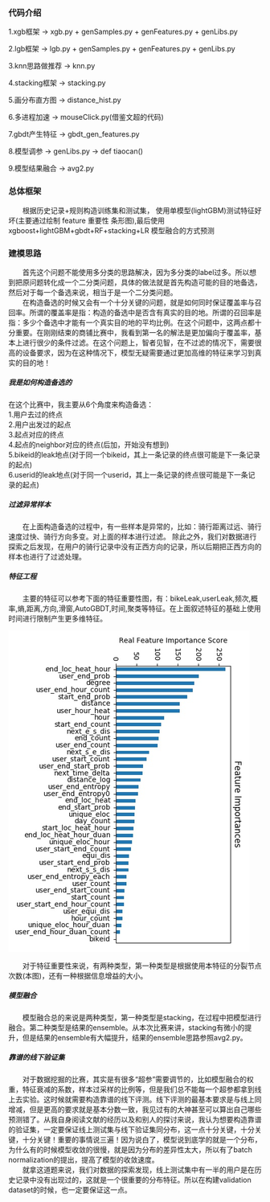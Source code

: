### 代码介绍
1.xgb框架 -> xgb.py + genSamples.py + genFeatures.py + genLibs.py

2.lgb框架 -> lgb.py + genSamples.py + genFeatures.py + genLibs.py

3.knn思路做推荐 -> knn.py

4.stacking框架 -> stacking.py

5.画分布直方图 -> distance_hist.py

6.多进程加速 -> mouseClick.py(借鉴文超的代码)

7.gbdt产生特征 -> gbdt_gen_features.py

8.模型调参 -> genLibs.py -> def tiaocan()

9.模型结果融合 -> avg2.py
### 总体框架
&emsp;&emsp;根据历史记录+规则构造训练集和测试集， 使用单模型(lightGBM)测试特征好坏(主要通过绘制 feature 重要性
条形图),最后使用 xgboost+lightGBM+gbdt+RF+stacking+LR 模型融合的方式预测

### 建模思路
&emsp;&emsp;首先这个问题不能使用多分类的思路解决，因为多分类的label过多。所以想到把原问题转化成一个二分类问题，具体的做法就是首先构造可能的目的地备选，然后对于每一个备选来说，相当于是一个二分类问题。 </br>
&emsp;&emsp;在构造备选的时候又会有一个十分关键的问题，就是如何同时保证覆盖率与召回率。所谓的覆盖率是指：构造的备选中是否含有真实的目的地。所谓的召回率是指：多少个备选中才能有一个真实目的地的平均比例。在这个问题中，这两点都十分重要。在刚刚结束的商铺比赛中，我看到第一名的解法是更加偏向于覆盖率，基本上进行很少的条件过滤。在这个问题上，智者见智，在不过滤的情况下，需要很高的设备要求，因为在这种情况下，模型无疑需要通过更加高维的特征来学习到真实的目的地！
##### 我是如何构造备选的
在这个比赛中，我主要从6个角度来构造备选： </br>
1.用户去过的终点 </br>
2.用户出发过的起点 </br>
3.起点对应的终点 </br>
4.起点的neighbor对应的终点(后加，开始没有想到)</br>
5.bikeid的leak地点(对于同一个bikeid，其上一条记录的终点很可能是下一条记录的起点) </br>
6.userid的leak地点(对于同一个userid，其上一条记录的终点很可能是下一条记录的起点)
##### 过滤异常样本
&emsp;&emsp;在上面构造备选的过程中，有一些样本是异常的，比如：骑行距离过远、骑行速度过快、骑行方向多变。对上面的样本进行过滤。
除此之外，我们对数据进行探索之后发现，在用户的骑行记录中没有正西方向的记录，所以后期把正西方向的样本也进行了过滤处理。
##### 特征工程
&emsp;&emsp;主要的特征可以参考下面的特征重要性图，有：bikeLeak,userLeak,频次,概率,熵,距离,方向,滑窗,AutoGBDT,时间,聚类等特征。在上面叙述特征的基础上使用时间进行限制产生更多维特征。

![](FeatureImportance.jpg)

&emsp;&emsp;对于特征重要性来说，有两种类型，第一种类型是根据使用本特征的分裂节点次数(本图)，还有一种根据信息增益的大小。
##### 模型融合
&emsp;&emsp;模型融合总的来说是两种类型，第一种类型是stacking，在过程中把模型进行融合。第二种类型是结果的ensemble。从本次比赛来讲，stacking有微小的提升，但是结果的ensemble有大幅提升，结果的ensemble思路参照avg2.py。
##### 靠谱的线下验证集
&emsp;&emsp;对于数据挖掘的比赛，其实是有很多“超参”需要调节的，比如模型融合的权重，特征衰减的系数，样本过采样的比例等，但是我们总不能每一个超参都拿到线上去实验。这时候就需要构造靠谱的线下评测。线下评测的最基本要求是与线上同增减，但是更高的要求就是基本分数一致，我见过有的大神甚至可以算出自己哪些预测错了。从我自身阅读文献的经历以及和别人的探讨来说，我认为想要构造靠谱的验证集，一定要保证线上测试集与线下验证集同分布，这一点十分关键，十分关键，十分关键！重要的事情说三遍！因为说白了，模型说到底学的就是一个分布，为什么有的时候模型收敛的很慢，就是因为分布的差异性太大，所以有了batch normalization的提出，提高了模型的收敛速度。</br>
&emsp;&emsp;就拿这道题来说，我们对数据的探索发现，线上测试集中有一半的用户是在历史记录中没有出现过的，这就是一个很重要的分布特征。所以在构建validation dataset的时候，也一定要保证这一点。
